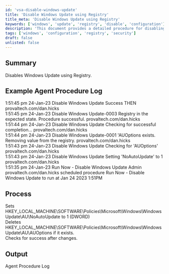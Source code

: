 ```yaml
---
id: 'vsa-disable-windows-update'
title: 'Disable Windows Update using Registry'
title_meta: 'Disable Windows Update using Registry'
keywords: ['windows', 'update', 'registry', 'disable', 'configuration']
description: 'This document provides a detailed procedure for disabling Windows Update through registry modifications. It includes example logs from the agent procedure, outlining the steps taken to change registry settings and verify success.'
tags: ['windows', 'configuration', 'registry', 'security']
draft: false
unlisted: false
---
```

## Summary

Disables Windows Update using Registry.

## Example Agent Procedure Log

1:51:45 pm 24-Jan-23   Disable Windows Update   Success THEN   provaltech.com/dan.hicks  
1:51:45 pm 24-Jan-23   Disable Windows Update-0003   Registry in the expected state. Procedure successful.   provaltech.com/dan.hicks  
1:51:44 pm 24-Jan-23   Disable Windows Update   Checking for successful completion...   provaltech.com/dan.hicks  
1:51:44 pm 24-Jan-23   Disable Windows Update-0001   'AUOptions exists. Removing value from the registry.   provaltech.com/dan.hicks  
1:51:43 pm 24-Jan-23   Disable Windows Update   Checking for 'AUOptions'   provaltech.com/dan.hicks  
1:51:43 pm 24-Jan-23   Disable Windows Update   Setting 'NoAutoUpdate' to 1   provaltech.com/dan.hicks  
1:51:35 pm 24-Jan-23   Run Now - Disable Windows Update   Admin provaltech.com/dan.hicks scheduled procedure Run Now - Disable Windows Update to run at Jan 24 2023 1:51PM  

## Process

Sets HKEY_LOCAL_MACHINE\SOFTWARE\Policies\Microsoft\Windows\WindowsUpdate\AU\NoAutoUpdate to 1 (DWORD)  
Deletes HKEY_LOCAL_MACHINE\SOFTWARE\Policies\Microsoft\Windows\WindowsUpdate\AU\AUOptions if it exists.  
Checks for success after changes.  

## Output

Agent Procedure Log  




